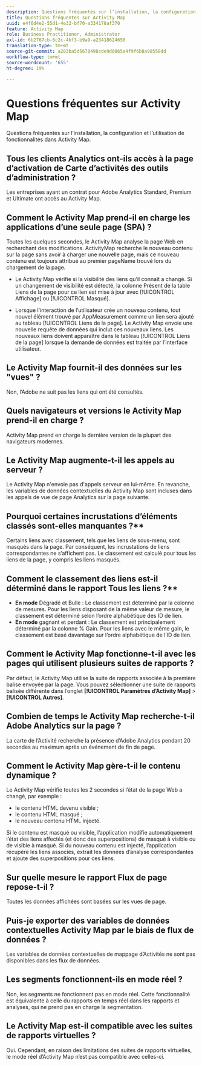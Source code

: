 ```yaml
---
description: Questions fréquentes sur l’installation, la configuration et l’utilisation de fonctionnalités dans Activity Map.
title: Questions fréquentes sur Activity Map
uuid: e4f6d4e2-55d1-4e32-bf70-a334178af370
feature: Activity Map
role: Business Practitioner, Administrator
exl-id: 6b2767cb-6c2c-4bf3-b9a9-a23418624650
translation-type: tm+mt
source-git-commit: a283ba5d5678498cde9d0065a4f9f6b8a98558dd
workflow-type: tm+mt
source-wordcount: '655'
ht-degree: 19%

---
```


# Questions fréquentes sur Activity Map

Questions fréquentes sur l’installation, la configuration et l’utilisation de fonctionnalités dans Activity Map.

## Tous les clients Analytics ont-ils accès à la page d’activation de Carte d’activités des outils d’administration ?

Les entreprises ayant un contrat pour Adobe Analytics Standard, Premium et Ultimate ont accès au Activity Map.

## Comment le Activity Map prend-il en charge les applications d’une seule page (SPA) ?

Toutes les quelques secondes, le Activity Map analyse la page Web en recherchant des modifications. ActivityMap recherche le nouveau contenu sur la page sans avoir à charger une nouvelle page, mais ce nouveau contenu est toujours attribué au premier pageName trouvé lors du chargement de la page.

* Le Activity Map vérifie si la visibilité des liens qu’il connaît a changé. Si un changement de visibilité est détecté, la colonne Présent de la table Liens de la page pour ce lien est mise à jour avec [!UICONTROL Affichage] ou [!UICONTROL Masqué].

* Lorsque l’interaction de l’utilisateur crée un nouveau contenu, tout nouvel élément trouvé par AppMeasurement comme un lien sera ajouté au tableau [!UICONTROL Liens de la page]. Le Activity Map envoie une nouvelle requête de données qui inclut ces nouveaux liens. Les nouveaux liens doivent apparaître dans le tableau [!UICONTROL Liens de la page] lorsque la demande de données est traitée par l’interface utilisateur.


## Le Activity Map fournit-il des données sur les &quot;vues&quot; ?

Non, l’Adobe ne suit pas les liens qui ont été consultés.

## Quels navigateurs et versions le Activity Map prend-il en charge ?

Activity Map prend en charge la dernière version de la plupart des navigateurs modernes.

## Le Activity Map augmente-t-il les appels au serveur ?

Le Activity Map n&#39;envoie pas d&#39;appels serveur en lui-même. En revanche, les variables de données contextuelles du Activity Map sont incluses dans les appels de vue de page Analytics sur la page suivante.

## Pourquoi certaines incrustations d’éléments classés sont-elles manquantes ?**

Certains liens avec classement, tels que les liens de sous-menu, sont masqués dans la page. Par conséquent, les incrustations de liens correspondantes ne s’affichent pas. Le classement est calculé pour tous les liens de la page, y compris les liens masqués.

## Comment le classement des liens est-il déterminé dans le rapport Tous les liens ?**

* **En mode** Dégradé et Bulle : Le classement est déterminé par la colonne de mesures. Pour les liens disposant de la même valeur de mesure, le classement est déterminé selon l’ordre alphabétique des ID de lien.
* **En mode** gagnant et perdant : Le classement est principalement déterminé par la colonne % Gain. Pour les liens avec le même gain, le classement est basé davantage sur l’ordre alphabétique de l’ID de lien.

## Comment le Activity Map fonctionne-t-il avec les pages qui utilisent plusieurs suites de rapports ?

Par défaut, le Activity Map utilise la suite de rapports associée à la première balise envoyée par la page. Vous pouvez sélectionner une suite de rapports balisée différente dans l’onglet **[!UICONTROL Paramètres d’Activity Map]** > **[!UICONTROL Autres]**.

## Combien de temps le Activity Map recherche-t-il Adobe Analytics sur la page ?

La carte de l’Activité recherche la présence d’Adobe Analytics pendant 20 secondes au maximum après un événement de fin de page.

## Comment le Activity Map gère-t-il le contenu dynamique ?

Le Activity Map vérifie toutes les 2 secondes si l’état de la page Web a changé, par exemple :

* le contenu HTML devenu visible ;
* le contenu HTML masqué ;
* le nouveau contenu HTML injecté.

Si le contenu est masqué ou visible, l’application modifie automatiquement l’état des liens affectés (et donc des superpositions) de masqué à visible ou de visible à masqué. Si du nouveau contenu est injecté, l’application récupère les liens associés, extrait les données d’analyse correspondantes et ajoute des superpositions pour ces liens.

## Sur quelle mesure le rapport Flux de page repose-t-il ?

Toutes les données affichées sont basées sur les vues de page.

## Puis-je exporter des variables de données contextuelles Activity Map par le biais de flux de données ?

Les variables de données contextuelles de mappage d’Activités ne sont pas disponibles dans les flux de données.

## Les segments fonctionnent-ils en mode réel ?

Non, les segments ne fonctionnent pas en mode réel. Cette fonctionnalité est équivalente à celle du rapports en temps réel dans les rapports et analyses, qui ne prend pas en charge la segmentation.

## Le Activity Map est-il compatible avec les suites de rapports virtuelles ?

Oui. Cependant, en raison des limitations des suites de rapports virtuelles, le mode réel d’Activity Map n’est pas compatible avec celles-ci.

